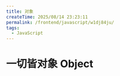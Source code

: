 ```yaml
---
title: 对象
createTime: 2025/08/14 23:23:11
permalink: /frontend/javascript/w1dj84ju/
tags:
  - JavaScript
---
```


# 一切皆对象 Object
